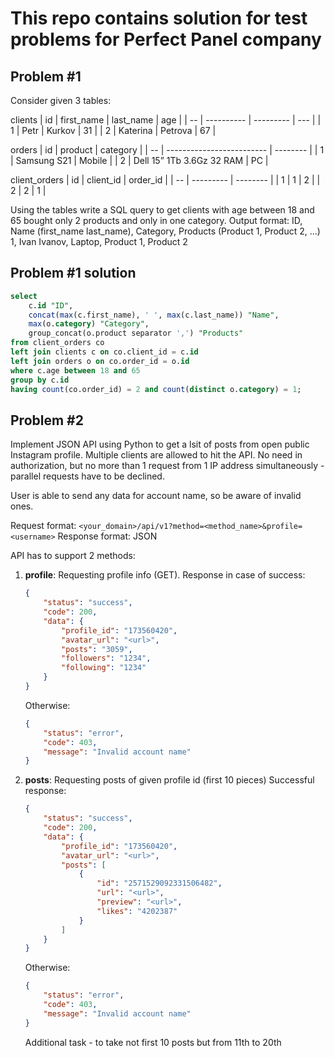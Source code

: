 # This repo contains solution for test problems for Perfect Panel company
## Problem #1

Consider given 3 tables:

clients
| id | first_name | last_name | age |
| -- | ---------- | --------- | --- |
| 1  | Petr       | Kurkov    | 31  |
| 2  | Katerina   | Petrova   | 67  |

orders
| id | product                   | category |
| -- | ------------------------- | -------- |
| 1  | Samsung S21               | Mobile   |
| 2  | Dell 15” 1Tb 3.6Gz 32 RAM | PC       |

client_orders
| id | client_id | order_id |
| -- | --------- | -------- |
| 1  | 1         | 2        |
| 2  | 2         | 1        |

Using the tables write a SQL query to get clients with age between 18 and 65 bought only 2 products and only in one category.
Output format:
    ID, Name (first_name last_name), Category, Products (Product 1, Product 2, ...)
     1,                 Ivan Ivanov,   Laptop, Product 1, Product 2

## Problem #1 solution

```sql
select
    c.id "ID",
    concat(max(c.first_name), ' ', max(c.last_name)) "Name",
    max(o.category) "Category",
    group_concat(o.product separator ',') "Products"
from client_orders co
left join clients c on co.client_id = c.id
left join orders o on co.order_id = o.id
where c.age between 18 and 65
group by c.id
having count(co.order_id) = 2 and count(distinct o.category) = 1;
```

## Problem #2
Implement JSON API using Python to get a lsit of posts from open public Instagram profile.
Multiple clients are allowed to hit the API.
No need in authorization, but no more than 1 request from 1 IP address simultaneously - parallel requests have to be declined.

User is able to send any data for account name, so be aware of invalid ones.

Request format: `<your_domain>/api/v1?method=<method_name>&profile=<username>`
Response format: JSON

API has to support 2 methods:
1. **profile**: Requesting profile info (GET).
    Response in case of success:
    ```json
    {
        "status": "success",
        "code": 200,
        "data": {
            "profile_id": "173560420",
            "avatar_url": "<url>",
            "posts": "3059",
            "followers": "1234",
            "following": "1234"
        }
    }
    ```
    Otherwise:
    ```json
    {
        "status": "error",
        "code": 403,
        "message": "Invalid account name"
    }
    ```

2. **posts**: Requesting posts of given profile id (first 10 pieces)
    Successful response:
    ```json
    {
        "status": "success",
        "code": 200,
        "data": {
            "profile_id": "173560420",
            "avatar_url": "<url>",
            "posts": [
                {
                    "id": "2571529092331506482",
                    "url": "<url>",
                    "preview": "<url>",
                    "likes": "4202387"
                }
            ]
        }
    }
    ```

    Otherwise:
    ```json
    {
        "status": "error",
        "code": 403,
        "message": "Invalid account name"
    }
    ```

    Additional task - to take not first 10 posts but from 11th to 20th